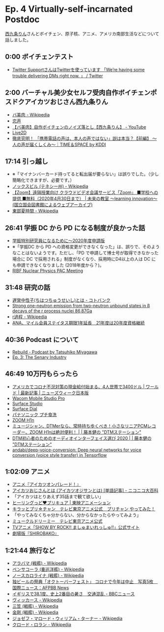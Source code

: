 # Ep. 4 Virtually-self-incarnated Postdoc

[西九条りん](https://twitter.com/poecilorhyncha)さんとボイチェン、原子核、アニメ、アメリカ南部生活などについて話しました。

## 0:00 ボイチェンテスト

- [Twitter SupportさんはTwitterを使っています 「We’re having some trouble delivering DMs right now. 」 / Twitter](https://twitter.com/TwitterSupport/status/1255285160314056706) 

## 2:00 バーチャル美少女セルフ受肉自作ボイチェンポスドクアイカツおじさん西九条りん

- [バ美肉 - Wikipedia](https://ja.wikipedia.org/wiki/%E3%83%90%E7%BE%8E%E8%82%89)
- [恋声](http://koigoemoe.g2.xrea.com/koigoe/koigoe.html)
- [【バ美肉】自作ボイチェンのノイズ落とし【西九条りん】 - YouTube](https://youtu.be/0lbXT5kohr0)
- [Live2D](https://www.live2d.com/)
- [徹底究明！ 「携帯電話の声は、本人の声ではない」説は本当？【前編】 ～人の声が届くしくみ～｜TIME＆SPACE by KDDI](https://time-space.kddi.com/feature/tsushin-chikara-sp/20160404/)

## 17:14 引っ越し

- ※「マイナンバーカード持ってると転出届が要らない」は誤りでした。（少し簡略化できますが、必要です。）
- [ノックスビル (テネシー州) - Wikipedia](https://ja.wikipedia.org/wiki/%E3%83%8E%E3%83%83%E3%82%AF%E3%82%B9%E3%83%93%E3%83%AB_(%E3%83%86%E3%83%8D%E3%82%B7%E3%83%BC%E5%B7%9E))
- [【Zoom】遠隔授業向け クラウドビデオ会議サービス「Zoom」 ■学校への提供 ■無料（2020年4月30日まで） | 未来の教室 ～learning innovation～ (国立国会図書館によるウェブアーカイブ)](https://warp.da.ndl.go.jp/info:ndljp/pid/11473025/www.learning-innovation.go.jp/covid_19/zoom)
- [東部夏時間 - Wikipedia](https://ja.wikipedia.org/wiki/%E6%9D%B1%E9%83%A8%E5%A4%8F%E6%99%82%E9%96%93)

## 26:41 学振 DC から PD になる制度が良かった話

- [学振特別研究員になるために～2020年度申請版](https://www.slideshare.net/tonets/gakushin2020-135999676/11)
- ※「学振DC から PD への資格変更ができなくなった」は、誤りで、そのようなことはないようです。ただし、「PD で申請して博士号が取得できなかった場合に DC で採用される」制度がなくなり、採用時にD4以上の人は DC にも申請できなくなりました (2018年度から？)。
- [RIBF Nuclear Physics PAC Meeting](https://www.nishina.riken.jp/RIBF/NP-PAC/)

## 31:48 研究の話

- [遅発中性子(ちはつちゅうせいし)とは - コトバンク](https://kotobank.jp/word/%E9%81%85%E7%99%BA%E4%B8%AD%E6%80%A7%E5%AD%90-96420)
- [Strong one-neutron emission from two-neutron unbound states in β decays of the r process nuclei 86,87Ga](https://journals.aps.org/prc/abstract/10.1103/PhysRevC.100.031302)
- [r過程 - Wikipedia](https://ja.wikipedia.org/wiki/R%E9%81%8E%E7%A8%8B)
- [ANA、マイル会員ステイタス期限1年延長　21年度は20年度資格継続](https://www.aviationwire.jp/archives/201393)

## 40:36 Podcast について

- [Rebuild - Podcast by Tatsuhiko Miyagawa](https://rebuild.fm/)
- [Ep. 3: The Senary Industry](https://anchor.fm/interaxion/episodes/3-The-Senary-Industry-ecvhbd)

## 46:49 10万円もらったら

- [アメリカでコロナ不況対策の現金給付始まる、4人世帯で3400ドル | ワールド | 最新記事 | ニューズウィーク日本版](https://www.newsweekjapan.jp/stories/world/2020/04/1200500.php)
- [Wacom Mobile Studio Pro](https://amzn.to/2LPTnPn)
- [Surface Studio](https://amzn.to/3dWOnUO)
- [Surface Dial](https://amzn.to/2TaXFor)
- [パナソニック プチ食洗](https://amzn.to/2X9HLLZ)
- [ZOOM H1n](https://amzn.to/3dWMVlv)
- [ミュージシャン、DTMerなら、常時持ち歩くべき！小さなリニアPCMレコーダー、ZOOM H1nは絶対便利！ | | 藤本健の "DTMステーション"](https://www.dtmstation.com/archives/52011278.html)
- [DTM初心者のためのオーディオインターフェイス選び 2020 | | 藤本健の "DTMステーション"](https://www.dtmstation.com/archives/51971048.html)
- [andabi/deep-voice-conversion: Deep neural networks for voice conversion (voice style transfer) in Tensorflow](https://github.com/andabi/deep-voice-conversion)

## 1:02:09 アニメ

- [アニメ『アイカツオンパレード！』](http://www.aikatsu.net/)
- [アイカツおじさんとは (アイカツオジサンとは) [単語記事] - ニコニコ大百科](https://dic.nicovideo.jp/a/%E3%82%A2%E3%82%A4%E3%82%AB%E3%83%84%E3%81%8A%E3%81%98%E3%81%95%E3%82%93)
- 「アイカツはとりあえず35話まで観て欲しい」
- [ヒーリングっど♥プリキュア | 東映アニメーション](http://www.toei-anim.co.jp/tv/precure/)
- [キラッとプリ☆チャン　テレビ東京アニメ公式　プリチャン やってみた！](https://www.tv-tokyo.co.jp/anime/prichan/)
- 「やってみなくちゃ分からない、分からなかったらやってみよう」
- [ミュークルドリーミー　テレビ東京アニメ公式](https://www.tv-tokyo.co.jp/anime/mewkledreamy/)
- [TVアニメ「SHOW BY ROCK!! ましゅまいれっしゅ!!」公式サイト](https://showbyrock-anime-m.com/)
- [劇場版『SHIROBAKO』](http://shirobako-movie.com/)

## 1:21:44 旅行など

- [アラバマ (戦艦) - Wikipedia](https://ja.wikipedia.org/wiki/%E3%82%A2%E3%83%A9%E3%83%90%E3%83%9E_(%E6%88%A6%E8%89%A6))
- [ペンサコーラ (重巡洋艦) - Wikipedia](https://ja.wikipedia.org/wiki/%E3%83%9A%E3%83%B3%E3%82%B5%E3%82%B3%E3%83%BC%E3%83%A9_(%E9%87%8D%E5%B7%A1%E6%B4%8B%E8%89%A6))
- [ノースカロライナ (戦艦) - Wikipedia](https://ja.wikipedia.org/wiki/%E3%83%8E%E3%83%BC%E3%82%B9%E3%82%AB%E3%83%AD%E3%83%A9%E3%82%A4%E3%83%8A_(%E6%88%A6%E8%89%A6))
- [独ビールの祭典「オクトーバーフェスト」 コロナで今年は中止　写真5枚　国際ニュース：AFPBB News](https://www.afpbb.com/articles/-/3279648)
- [イギリスで38.1度、史上2番目の暑さ　交通混乱 - BBCニュース](https://www.bbc.com/japanese/49123455)
- [ヴィッカース - Wikipedia](https://ja.wikipedia.org/wiki/%E3%83%B4%E3%82%A3%E3%83%83%E3%82%AB%E3%83%BC%E3%82%B9)
- [三笠 (戦艦) - Wikipedia](https://ja.wikipedia.org/wiki/%E4%B8%89%E7%AC%A0_(%E6%88%A6%E8%89%A6))
- [金剛 (戦艦) - Wikipedia](https://ja.wikipedia.org/wiki/%E9%87%91%E5%89%9B_(%E6%88%A6%E8%89%A6))
- [ジョゼフ・マロード・ウィリアム・ターナー - Wikipedia](https://ja.wikipedia.org/wiki/%E3%82%B8%E3%83%A7%E3%82%BC%E3%83%95%E3%83%BB%E3%83%9E%E3%83%AD%E3%83%BC%E3%83%89%E3%83%BB%E3%82%A6%E3%82%A3%E3%83%AA%E3%82%A2%E3%83%A0%E3%83%BB%E3%82%BF%E3%83%BC%E3%83%8A%E3%83%BC)
- [クロード・ロラン - Wikipedia](https://ja.wikipedia.org/wiki/%E3%82%AF%E3%83%AD%E3%83%BC%E3%83%89%E3%83%BB%E3%83%AD%E3%83%A9%E3%83%B3)
